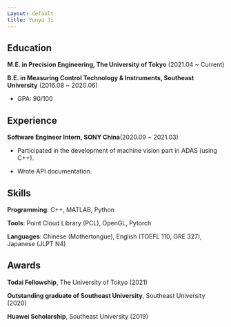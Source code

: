 ```yaml
---
Layout: default
title: Yunyu Ji
---
```


## Education

**M.E. in Precision Engineering, The University of Tokyo** (2021.04 ~ Current)


**B.E. in Measuring Control Technology & Instruments, Southeast University** (2016.08 ~ 2020.06)

- GPA: 90/100

## Experience

**Software Engineer Intern, SONY China**(2020.09 ~ 2021.03)

- Participated in the development of machine vision part in ADAS (using C++).

- Wrote API documentation.

## Skills

**Programming**: C++, MATLAB, Python

**Tools**: Point Cloud Library (PCL), OpenGL, Pytorch

**Languages**: Chinese (Mothertongue), English (TOEFL 110, GRE 327), Japanese (JLPT N4)

## Awards

**Todai Fellowship**, The University of Tokyo (2021)

**Outstanding graduate of Southeast University**, Southeast University (2020)

**Huawei Scholarship**, Southeast University (2019)
